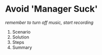 # Avoid 'Manager Suck'

*remember to turn off music, start recording*

1. Scenario
2. Solution
3. Steps
4. Summary

